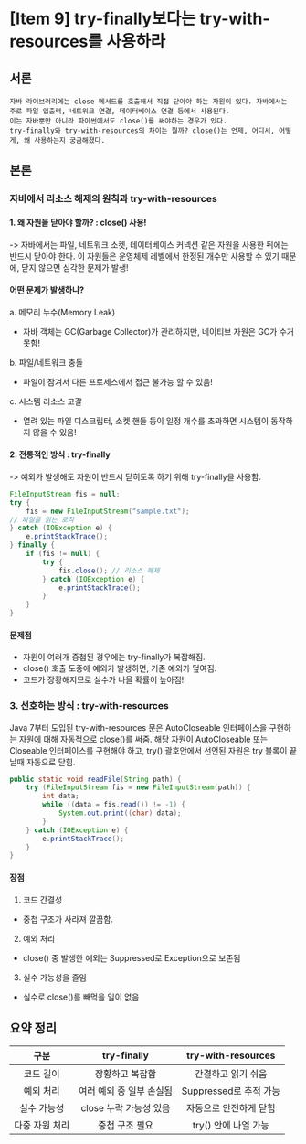 # [Item 9] try-finally보다는 try-with-resources를 사용하라

## 서론
    자바 라이브러리에는 close 메서드를 호출해서 직접 닫아야 하는 자원이 있다. 자바에서는 주로 파일 입출력, 네트워크 연결, 데이터베이스 연결 등에서 사용된다. 
    이는 자바뿐만 아니라 파이썬에서도 close()를 써야하는 경우가 있다.
    try-finally와 try-with-resources의 차이는 뭘까? close()는 언제, 어디서, 어떻게, 왜 사용하는지 궁금해졌다.

## 본론 
### 자바에서 리소스 해제의 원칙과 try-with-resources
#### 1. 왜 자원을 닫아야 할까? : close() 사용!
-> 자바에서는 파일, 네트워크 소켓, 데이터베이스 커넥션 같은 자원을 사용한 뒤에는 반드시 닫아야 한다. 
이 자원들은 운영체제 레벨에서 한정된 개수만 사용할 수 있기 때문에, 닫지 않으면 심각한 문제가 발생! 

#### 어떤 문제가 발생하나?

a. 메모리 누수(Memory Leak)
- 자바 객체는 GC(Garbage Collector)가 관리하지만, 네이티브 자원은 GC가 수거 못함!

b. 파일/네트워크 충돌 
- 파일이 잠겨서 다른 프로세스에서 접근 불가능 할 수 있음! 

c. 시스템 리소스 고갈
- 열려 있는 파일 디스크립터, 소켓 핸들 등이 일정 개수를 초과하면 시스템이 동작하지 않을 수 있음!

#### 2. 전통적인 방식 : try-finally
-> 예외가 발생해도 자원이 반드시 닫히도록 하기 위해 try-finally을 사용함. 

```java
FileInputStream fis = null;
try {
    fis = new FileInputStream("sample.txt");
// 파일을 읽는 로직
} catch (IOException e) {
    e.printStackTrace();
} finally {
    if (fis != null) {
        try {
            fis.close(); // 리소스 해제
        } catch (IOException e) {
            e.printStackTrace();
        }
    }
}
```
#### 문제점 
- 자원이 여러개 중첩된 경우에는 try-finally가 복잡해짐. 
- close() 호출 도중에 예외가 발생하면, 기존 예외가 덮여짐.
- 코드가 장황해지므로 실수가 나올 확률이 높아짐!

### 3. 선호하는 방식 : try-with-resources
Java 7부터 도입된 try-with-resources 문은 AutoCloseable 인터페이스을 구현하는 자원에 대해 자동적으로 close()를 써줌.
해당 자원이 AutoCloseable 또는 Closeable 인터페이스를 구현해야 하고, try() 괄호안에서 선언된 자원은 try 블록이 끝날때 자동으로 닫힘. 


```java
public static void readFile(String path) {
    try (FileInputStream fis = new FileInputStream(path)) {
        int data;
        while ((data = fis.read()) != -1) {
            System.out.print((char) data);
        }
    } catch (IOException e) {
        e.printStackTrace();
    }
}
```

#### 장점 
1) 코드 간결성
- 중첩 구조가 사라져 깔끔함.
2) 예외 처리
- close() 중 발생한 예외는 Suppressed로 Exception으로 보존됨
3) 실수 가능성을 줄임
- 실수로 close()를 빼먹을 일이 없음

## 요약 정리 
구분|try-finally|try-with-resources
|:-:|:-:|:-:|
코드 길이|장황하고 복잡함|간결하고 읽기 쉬움
예외 처리|여러 예외 중 일부 손실됨|Suppressed로 추적 가능
실수 가능성|close 누락 가능성 있음|자동으로 안전하게 닫힘
다중 자원 처리|중첩 구조 필요|try() 안에 나열 가능



